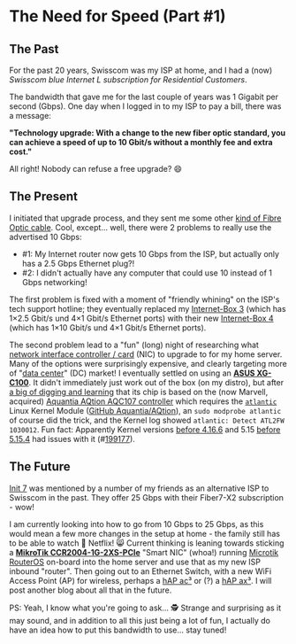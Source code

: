 # The Need for Speed (Part #1)

## The Past

For the past 20 years, Swisscom was my ISP at home, and I had a (now) _Swisscom blue Internet L subscription for Residential Customers_.

The bandwidth that gave me for the last couple of years was 1 Gigabit per second (Gbps). One day when I logged in to my ISP to pay a bill, there was a message:

**"Technology upgrade: With a change to the new fiber optic standard, you can achieve a speed of up to 10 Gbit/s without a monthly fee and extra cost."**

All right! Nobody can refuse a free upgrade? 😄

## The Present

I initiated that upgrade process, and they sent me some other [kind of Fibre Optic cable](https://en.wikipedia.org/wiki/Fiber-optic_cable). Cool, except... well, there were 2 problems to really use the advertised 10 Gbps:

* #1: My Internet router now gets 10 Gbps from the ISP, but actually only has a 2.5 Gbps Ethernet plug?!
* #2: I didn't actually have any computer that could use 10 instead of 1 Gbps networking!

The first problem is fixed with a moment of "friendly whining" on the ISP's tech support hotline;
they eventually replaced my [Internet-Box 3](https://www.swisscom.ch/de/privatkunden/produkte/internetrouter/details.html/internet-box-3-ip-11039000)
(which has 1×2.5 Gbit/s und 4×1 Gbit/s Ethernet ports) with their new [Internet-Box 4](https://www.swisscom.ch/de/privatkunden/produkte/internetrouter/details.html/internet-box-4-fibre-11050518) (which has 1×10 Gbit/s und 4×1 Gbit/s Ethernet ports).

The second problem lead to a "fun" (long) night of researching what [network interface controller / card](https://en.wikipedia.org/wiki/Network_interface_controller) (NIC) to upgrade to for my home server. Many of the options were surprisingly expensive, and clearly targeting more of "[data center](https://en.wikipedia.org/wiki/Data_center)" (DC) market! I eventually settled on using an **[ASUS XG-C100](https://www.asus.com/networking-iot-servers/wired-networking/all-series/xg-c100c/)**. It didn't immediately just work out of the box (on my distro), but after [a big of digging and learning](https://www.anandtech.com/show/10908/aquantia-launches-new-2g-5g-multi-gigabit-network-controllers-for-pcs) that its chip is based on the (now Marvell, acquired) [Aquantia AQtion AQC107 controller](https://www.marvell.com/products/ethernet-adapters-and-controllers/fastlinq-edge-ethernet-controllers.html) which requires the [`atlantic`](https://www.kernel.org/doc/html/latest/networking/device_drivers/ethernet/aquantia/atlantic.html) Linux Kernel Module ([GitHub Aquantia/AQtion](https://github.com/Aquantia/AQtion)), an `sudo modprobe atlantic` of course did the trick, and the Kernel log showed `atlantic: Detect ATL2FW 1030012`. Fun fact:  Apparently Kernel versions [before 4.16.6](https://askubuntu.com/a/1106382/89557) and 5.15 [before 5.15.4](https://github.com/pop-os/beta/issues/275) had issues with it (#[199177](https://bugzilla.kernel.org/show_bug.cgi?id=199177)).

## The Future

[Init 7](https://www.init7.net) was mentioned by a number of my friends as an alternative ISP to Swisscom in the past. They offer 25 Gbps with their Fiber7-X2 subscription - wow!

I am currently looking into how to go from 10 Gbps to 25 Gbps, as this would mean a few more changes in the setup at home - the family still has to be able to watch 🎥 Netflix! 😸 Current thinking is leaning towards sticking a **[MikroTik CCR2004-1G-2XS-PCIe](https://mikrotik.com/product/ccr2004_1g_2xs_pcie)** "Smart NIC" (whoa!) running [Microtik RouterOS](https://help.mikrotik.com/docs/) on-board into the home server and use that as my new ISP inbound "router". Then going out to an Ethernet Switch, with a new WiFi Access Point (AP) for wireless, perhaps a [hAP ac³](https://mikrotik.com/product/hap_ac3) or (?) a [hAP ax³](https://mikrotik.com/product/hap_ax3). I will post another blog about all that in the future.

PS: Yeah, I know what you're going to ask... 🕵️ Strange and surprising as it may sound, and in addition to all this just being a lot of fun, I actually do have an idea how to put this bandwidth to use... stay tuned!
